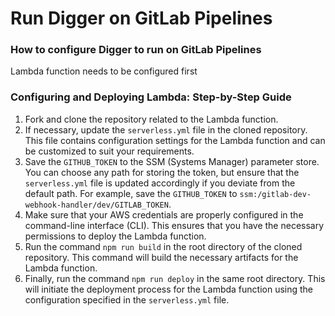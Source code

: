 # Run Digger on GitLab Pipelines

### How to configure Digger to run on GitLab Pipelines

Lambda function needs to be configured first

### Configuring and Deploying Lambda: Step-by-Step Guide

1. Fork and clone the repository related to the Lambda function.
2. If necessary, update the `serverless.yml` file in the cloned repository. This file contains configuration settings for the Lambda function and can be customized to suit your requirements.
3. Save the `GITHUB_TOKEN` to the SSM (Systems Manager) parameter store. You can choose any path for storing the token, but ensure that the `serverless.yml` file is updated accordingly if you deviate from the default path. For example, save the `GITHUB_TOKEN` to `ssm:/gitlab-dev-webhook-handler/dev/GITLAB_TOKEN`.
4. Make sure that your AWS credentials are properly configured in the command-line interface (CLI). This ensures that you have the necessary permissions to deploy the Lambda function.
5. Run the command `npm run build` in the root directory of the cloned repository. This command will build the necessary artifacts for the Lambda function.
6. Finally, run the command `npm run deploy` in the same root directory. This will initiate the deployment process for the Lambda function using the configuration specified in the `serverless.yml` file.
